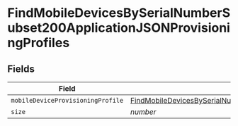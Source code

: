# FindMobileDevicesBySerialNumberSubset200ApplicationJSONProvisioningProfiles


## Fields

| Field                                                                                                                                                                                                                                               | Type                                                                                                                                                                                                                                                | Required                                                                                                                                                                                                                                            | Description                                                                                                                                                                                                                                         | Example                                                                                                                                                                                                                                             |
| --------------------------------------------------------------------------------------------------------------------------------------------------------------------------------------------------------------------------------------------------- | --------------------------------------------------------------------------------------------------------------------------------------------------------------------------------------------------------------------------------------------------- | --------------------------------------------------------------------------------------------------------------------------------------------------------------------------------------------------------------------------------------------------- | --------------------------------------------------------------------------------------------------------------------------------------------------------------------------------------------------------------------------------------------------- | --------------------------------------------------------------------------------------------------------------------------------------------------------------------------------------------------------------------------------------------------- |
| `mobileDeviceProvisioningProfile`                                                                                                                                                                                                                   | [FindMobileDevicesBySerialNumberSubset200ApplicationJSONProvisioningProfilesMobileDeviceProvisioningProfile](../../models/operations/findmobiledevicesbyserialnumbersubset200applicationjsonprovisioningprofilesmobiledeviceprovisioningprofile.md) | :heavy_minus_sign:                                                                                                                                                                                                                                  | N/A                                                                                                                                                                                                                                                 |                                                                                                                                                                                                                                                     |
| `size`                                                                                                                                                                                                                                              | *number*                                                                                                                                                                                                                                            | :heavy_minus_sign:                                                                                                                                                                                                                                  | N/A                                                                                                                                                                                                                                                 | 1                                                                                                                                                                                                                                                   |